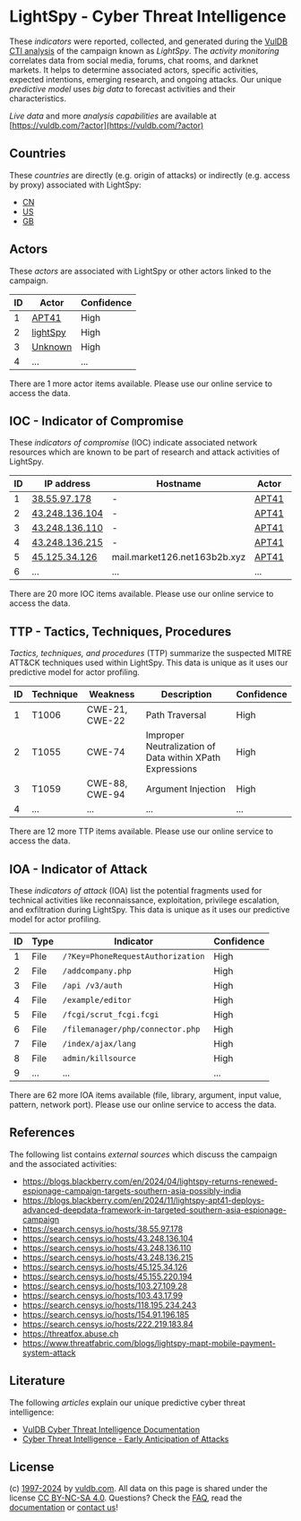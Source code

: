 # LightSpy - Cyber Threat Intelligence

These _indicators_ were reported, collected, and generated during the [VulDB CTI analysis](https://vuldb.com/?kb.cti) of the campaign known as _LightSpy_. The _activity monitoring_ correlates data from social media, forums, chat rooms, and darknet markets. It helps to determine associated actors, specific activities, expected intentions, emerging research, and ongoing attacks. Our unique _predictive model_ uses _big data_ to forecast activities and their characteristics.

_Live data_ and more _analysis capabilities_ are available at [https://vuldb.com/?actor](https://vuldb.com/?actor)

## Countries

These _countries_ are directly (e.g. origin of attacks) or indirectly (e.g. access by proxy) associated with LightSpy:

* [CN](https://vuldb.com/?country.cn)
* [US](https://vuldb.com/?country.us)
* [GB](https://vuldb.com/?country.gb)

## Actors

These _actors_ are associated with LightSpy or other actors linked to the campaign.

ID | Actor | Confidence
-- | ----- | ----------
1 | [APT41](https://vuldb.com/?actor.apt41) | High
2 | [lightSpy](https://vuldb.com/?actor.lightspy) | High
3 | [Unknown](https://vuldb.com/?actor.unknown) | High
4 | ... | ...

There are 1 more actor items available. Please use our online service to access the data.

## IOC - Indicator of Compromise

These _indicators of compromise_ (IOC) indicate associated network resources which are known to be part of research and attack activities of LightSpy.

ID | IP address | Hostname | Actor | Confidence
-- | ---------- | -------- | ----- | ----------
1 | [38.55.97.178](https://vuldb.com/?ip.38.55.97.178) | - | [APT41](https://vuldb.com/?actor.apt41) | High
2 | [43.248.136.104](https://vuldb.com/?ip.43.248.136.104) | - | [APT41](https://vuldb.com/?actor.apt41) | High
3 | [43.248.136.110](https://vuldb.com/?ip.43.248.136.110) | - | [APT41](https://vuldb.com/?actor.apt41) | High
4 | [43.248.136.215](https://vuldb.com/?ip.43.248.136.215) | - | [APT41](https://vuldb.com/?actor.apt41) | High
5 | [45.125.34.126](https://vuldb.com/?ip.45.125.34.126) | mail.market126.net163b2b.xyz | [APT41](https://vuldb.com/?actor.apt41) | High
6 | ... | ... | ... | ...

There are 20 more IOC items available. Please use our online service to access the data.

## TTP - Tactics, Techniques, Procedures

_Tactics, techniques, and procedures_ (TTP) summarize the suspected MITRE ATT&CK techniques used within LightSpy. This data is unique as it uses our predictive model for actor profiling.

ID | Technique | Weakness | Description | Confidence
-- | --------- | -------- | ----------- | ----------
1 | T1006 | CWE-21, CWE-22 | Path Traversal | High
2 | T1055 | CWE-74 | Improper Neutralization of Data within XPath Expressions | High
3 | T1059 | CWE-88, CWE-94 | Argument Injection | High
4 | ... | ... | ... | ...

There are 12 more TTP items available. Please use our online service to access the data.

## IOA - Indicator of Attack

These _indicators of attack_ (IOA) list the potential fragments used for technical activities like reconnaissance, exploitation, privilege escalation, and exfiltration during LightSpy. This data is unique as it uses our predictive model for actor profiling.

ID | Type | Indicator | Confidence
-- | ---- | --------- | ----------
1 | File | `/?Key=PhoneRequestAuthorization` | High
2 | File | `/addcompany.php` | High
3 | File | `/api /v3/auth` | High
4 | File | `/example/editor` | High
5 | File | `/fcgi/scrut_fcgi.fcgi` | High
6 | File | `/filemanager/php/connector.php` | High
7 | File | `/index/ajax/lang` | High
8 | File | `admin/killsource` | High
9 | ... | ... | ...

There are 62 more IOA items available (file, library, argument, input value, pattern, network port). Please use our online service to access the data.

## References

The following list contains _external sources_ which discuss the campaign and the associated activities:

* https://blogs.blackberry.com/en/2024/04/lightspy-returns-renewed-espionage-campaign-targets-southern-asia-possibly-india
* https://blogs.blackberry.com/en/2024/11/lightspy-apt41-deploys-advanced-deepdata-framework-in-targeted-southern-asia-espionage-campaign
* https://search.censys.io/hosts/38.55.97.178
* https://search.censys.io/hosts/43.248.136.104
* https://search.censys.io/hosts/43.248.136.110
* https://search.censys.io/hosts/43.248.136.215
* https://search.censys.io/hosts/45.125.34.126
* https://search.censys.io/hosts/45.155.220.194
* https://search.censys.io/hosts/103.27.109.28
* https://search.censys.io/hosts/103.43.17.99
* https://search.censys.io/hosts/118.195.234.243
* https://search.censys.io/hosts/154.91.196.185
* https://search.censys.io/hosts/222.219.183.84
* https://threatfox.abuse.ch
* https://www.threatfabric.com/blogs/lightspy-mapt-mobile-payment-system-attack

## Literature

The following _articles_ explain our unique predictive cyber threat intelligence:

* [VulDB Cyber Threat Intelligence Documentation](https://vuldb.com/?kb.cti)
* [Cyber Threat Intelligence - Early Anticipation of Attacks](https://www.scip.ch/en/?labs.20201022)

## License

(c) [1997-2024](https://vuldb.com/?kb.changelog) by [vuldb.com](https://vuldb.com/?kb.about). All data on this page is shared under the license [CC BY-NC-SA 4.0](https://creativecommons.org/licenses/by-nc-sa/4.0/). Questions? Check the [FAQ](https://vuldb.com/?kb.faq), read the [documentation](https://vuldb.com/?kb) or [contact us](https://vuldb.com/?contact)!
